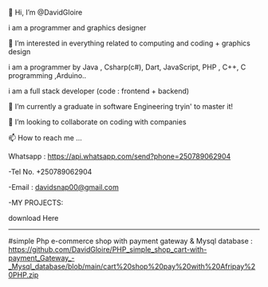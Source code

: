 👋 Hi, I’m @DavidGloire

i am a programmer and graphics designer

👀 I’m interested in everything related to computing and coding + graphics design

i am a programmer by Java , Csharp(c#), Dart, JavaScript, PHP , C++, C programming ,Arduino..

i am a full stack developer (code : frontend + backend)

🌱 I’m currently a graduate in software Engineering tryin' to master it!

💞️ I’m looking to collaborate on coding with companies

📫 How to reach me ...

Whatsapp : https://api.whatsapp.com/send?phone=250789062904

-Tel No. +250789062904

-Email : davidsnap00@gmail.com

-MY PROJECTS: 

download Here
______________

#simple Php e-commerce shop with payment gateway & Mysql database : 
https://github.com/DavidGloire/PHP_simple_shop_cart-with-payment_Gateway_-_Mysql_database/blob/main/cart%20shop%20pay%20with%20Afripay%20PHP.zip

